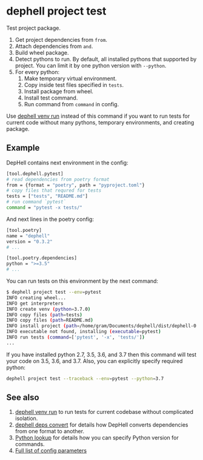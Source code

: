# dephell project test

Test project package.

1. Get project dependencies from `from`.
1. Attach dependencies from `and`.
1. Build wheel package.
1. Detect pythons to run. By default, all installed pythons that supported by project. You can limit it by one python version with `--python`.
1. For every python:
    1. Make temporary virtual environment.
    1. Copy inside test files specified in `tests`.
    1. Install package from wheel.
    1. Install test command.
    1. Run command from `command` in config.

Use [dephell venv run](cmd-venv-run) instead of this command if you want to run tests for current code without many pythons, temporary environments, and creating package.

## Example

DepHell contains next environment in the config:

```bash
[tool.dephell.pytest]
# read dependencies from poetry format
from = {format = "poetry", path = "pyproject.toml"}
# copy files that requred for tests
tests = ["tests", "README.md"]
# run command `pytest`
command = "pytest -x tests/"
```

And next lines in the poetry config:

```bash
[tool.poetry]
name = "dephell"
version = "0.3.2"
# ...

[tool.poetry.dependencies]
python = ">=3.5"
# ...
```

You can run tests on this environment by the next command:

```bash
$ dephell project test --env=pytest
INFO creating wheel...
INFO get interpreters
INFO create venv (python=3.7.0)
INFO copy files (path=tests)
INFO copy files (path=README.md)
INFO install project (path=/home/gram/Documents/dephell/dist/dephell-0.3.2-py3-none-any.whl)
INFO executable not found, installing (executable=pytest)
INFO run tests (command=['pytest', '-x', 'tests/'])
...
```

If you have installed python 2.7, 3.5, 3.6, and 3.7 then this command will test your code on 3.5, 3.6, and 3.7. Also, you can explicitly specify required python:

```bash
dephell project test --traceback --env=pytest --python=3.7
```

## See also

1. [dephell venv run](cmd-venv-run) to run tests for current codebase without complicated isolation.
1. [dephell deps convert](cmd-deps-convert) for details how DepHell converts dependencies from one format to another.
1. [Python lookup](python-lookup) for details how you can specify Python version for commands.
1. [Full list of config parameters](params)
